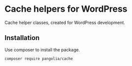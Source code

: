 # Cache helpers for WordPress

Cache helper classes, created for WordPress development.

## Installation
Use composer to install the package.
````bash
composer require pangolia/cache
````